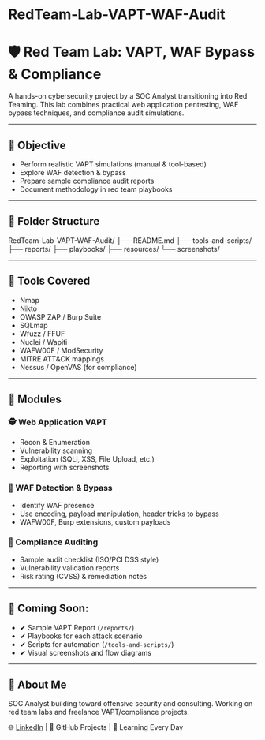 # RedTeam-Lab-VAPT-WAF-Audit

# 🛡️ Red Team Lab: VAPT, WAF Bypass & Compliance

A hands-on cybersecurity project by a SOC Analyst transitioning into Red Teaming. This lab combines practical web application pentesting, WAF bypass techniques, and compliance audit simulations.

---

## 🎯 Objective

- Perform realistic VAPT simulations (manual & tool-based)
- Explore WAF detection & bypass
- Prepare sample compliance audit reports
- Document methodology in red team playbooks

---

## 📁 Folder Structure
RedTeam-Lab-VAPT-WAF-Audit/
├── README.md
├── tools-and-scripts/
├── reports/
├── playbooks/
├── resources/
└── screenshots/


---

## 🔧 Tools Covered

- Nmap
- Nikto
- OWASP ZAP / Burp Suite
- SQLmap
- Wfuzz / FFUF
- Nuclei / Wapiti
- WAFW00F / ModSecurity
- MITRE ATT&CK mappings
- Nessus / OpenVAS (for compliance)

---

## 📌 Modules

### 🕵️ Web Application VAPT
- Recon & Enumeration
- Vulnerability scanning
- Exploitation (SQLi, XSS, File Upload, etc.)
- Reporting with screenshots

### 🚧 WAF Detection & Bypass
- Identify WAF presence
- Use encoding, payload manipulation, header tricks to bypass
- WAFW00F, Burp extensions, custom payloads

### 📑 Compliance Auditing
- Sample audit checklist (ISO/PCI DSS style)
- Vulnerability validation reports
- Risk rating (CVSS) & remediation notes

---

## 📂 Coming Soon:

- ✔ Sample VAPT Report (`/reports/`)
- ✔ Playbooks for each attack scenario
- ✔ Scripts for automation (`/tools-and-scripts/`)
- ✔ Visual screenshots and flow diagrams

---

## 🙋 About Me

SOC Analyst building toward offensive security and consulting. Working on red team labs and freelance VAPT/compliance projects.

🌐 [LinkedIn]( www.linkedin.com/in/aditya-kumar-goswami) | 🐙 GitHub Projects | 🧠 Learning Every Day


